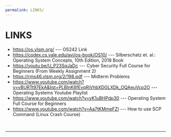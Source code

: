 ```yaml
---
permalink: LINKS/
---
```


# LINKS

* <https://os.vlsm.org/> --- OS242 Link
* <https://codex.cs.yale.edu/avi/os-book/OS10/> --- Silberschatz et. al.: Operating System Concepts, 10th Edition, 2018 Book
* <https://youtu.be/U_P23SqJaDc> --- Cyber Security Full Course for Beginners (From Weekly Assignment 2)
* <https://rms46.vlsm.org/2/198.pdf> --- Midterm Problems
* <https://www.youtube.com/watch?v=vBURTt97EkA&list=PLBlnK6fEyqRiVhbXDGLXDk_OQAeuVcp2O> --- Operating Systems Youtube Playlist
* <https://www.youtube.com/watch?v=yK1uBHPdp30> --- Operating System Full Course for Beginners
* <https://www.youtube.com/watch?v=Aa7tKMmeFZI> --- How to use SCP Command (Linux Crash Course)
<br>
<hr>
